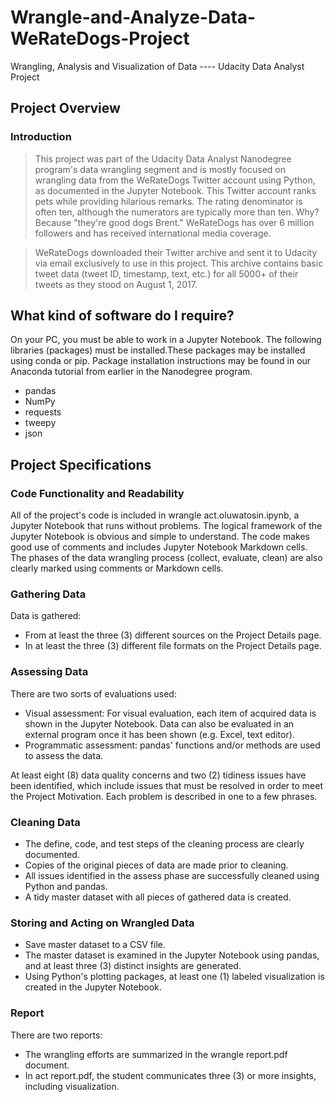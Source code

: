 # Wrangle-and-Analyze-Data-WeRateDogs-Project
Wrangling, Analysis and Visualization of Data ---- Udacity Data Analyst Project

## Project Overview
### Introduction
> This project was part of the Udacity Data Analyst Nanodegree program's data wrangling segment and is mostly focused on wrangling data from the WeRateDogs Twitter account using Python, as documented in the Jupyter Notebook. This Twitter account ranks pets while providing hilarious remarks. The rating denominator is often ten, although the numerators are typically more than ten.  Why? Because "they're good dogs Brent." WeRateDogs has over 6 million followers and has received international media coverage.

> WeRateDogs downloaded their Twitter archive and sent it to Udacity via email exclusively to use in this project. This archive contains basic tweet data (tweet ID, timestamp, text, etc.) for all 5000+ of their tweets as they stood on August 1, 2017.

## What kind of software do I require?

On your PC, you must be able to work in a Jupyter Notebook. The following libraries (packages) must be installed.These packages may be installed using conda or pip. Package installation instructions may be found in our Anaconda tutorial from earlier in the Nanodegree program.
- pandas
- NumPy
- requests
- tweepy
- json

## Project Specifications
### Code Functionality and Readability
All of the project's code is included in wrangle act.oluwatosin.ipynb, a Jupyter Notebook that runs without problems. The logical framework of the Jupyter Notebook is obvious and simple to understand. The code makes good use of comments and includes Jupyter Notebook Markdown cells. The phases of the data wrangling process (collect, evaluate, clean) are also clearly marked using comments or Markdown cells.

### Gathering Data

Data is gathered:
- From at least the three (3) different sources on the Project Details page.
- In at least the three (3) different file formats on the Project Details page.

### Assessing Data

There are two sorts of evaluations used:

- Visual assessment: For visual evaluation, each item of acquired data is shown in the Jupyter Notebook. Data can also be evaluated in an external program once it has been shown (e.g. Excel, text editor).
- Programmatic assessment: pandas' functions and/or methods are used to assess the data.
 
At least eight (8) data quality concerns and two (2) tidiness issues have been identified, which include issues that must be resolved in order to meet the Project Motivation. Each problem is described in one to a few phrases. 

### Cleaning Data

- The define, code, and test steps of the cleaning process are clearly documented.
- Copies of the original pieces of data are made prior to cleaning.
- All issues identified in the assess phase are successfully cleaned using Python and pandas.
- A tidy master dataset with all pieces of gathered data is created.

### Storing and Acting on Wrangled Data

- Save master dataset to a CSV file.
- The master dataset is examined in the Jupyter Notebook using pandas, and at least three (3) distinct insights are generated.
- Using Python's plotting packages, at least one (1) labeled visualization is created in the Jupyter Notebook. 

### Report

There are two reports:

- The wrangling efforts are summarized in the wrangle report.pdf document.
- In act report.pdf, the student communicates three (3) or more insights, including visualization. 
